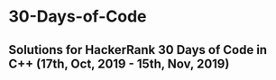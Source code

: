 # 30-Days-of-Code
## Solutions for HackerRank 30 Days of Code in C++ (17th, Oct, 2019 - 15th, Nov, 2019)
